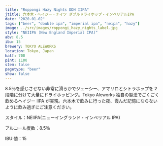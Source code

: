 ```yaml
---
title: "Roppongi Hazy Nights DDH IIPA"
jtitle: 六本木・ヘイジー・ナイツ ダブルドライホップ・インペリアルIPA
date: "2020-01-02"
tags: ["beer", "double ipa", "imperial ipa", "neipa", "hazy"]
image: ../src/images/roppongi_hazy_nights_label.jpg
style: "NEIIPA (New England Imperial IPA)"
abv: 8.5
ibu: 15
brewery: TOKYO ALEWORKS
location: Tokyo, Japan
half: 700
pint: 1100
stem: false
pagetype: "beer"
show: false
---
```


8.5％を感じさせない非常に滑らかでジューシー、アマリロとシトラホップを 2 段階に分けて大量にドライホッピング。Tokyo Aleworks 独自の製法でごくごく飲めるへイジー IIPA が実現。六本木で飲みに行った夜、霞んだ記憶にならないように飲み過ぎにご注意ください。

スタイル：NEIIPA(ニューイングランド・インペリアル IPA)

アルコール度数：8.5％

IBU 値：15
